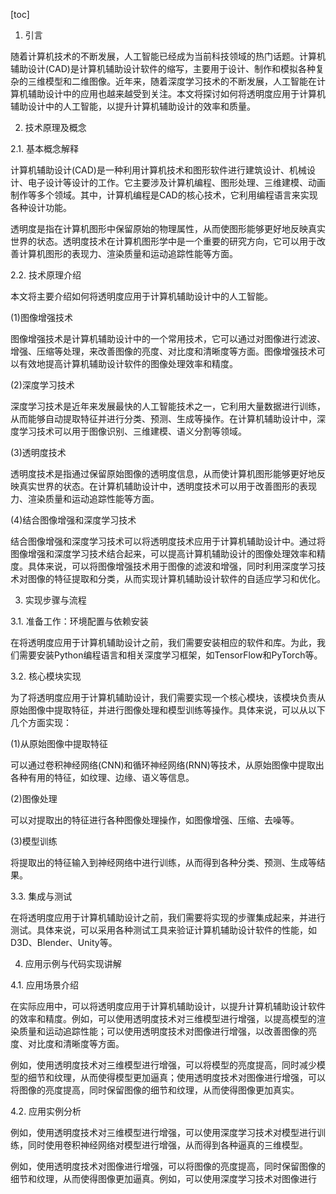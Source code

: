
[toc]                    
                
                
1. 引言

随着计算机技术的不断发展，人工智能已经成为当前科技领域的热门话题。计算机辅助设计(CAD)是计算机辅助设计软件的缩写，主要用于设计、制作和模拟各种复杂的三维模型和二维图像。近年来，随着深度学习技术的不断发展，人工智能在计算机辅助设计中的应用也越来越受到关注。本文将探讨如何将透明度应用于计算机辅助设计中的人工智能，以提升计算机辅助设计的效率和质量。

2. 技术原理及概念

2.1. 基本概念解释

计算机辅助设计(CAD)是一种利用计算机技术和图形软件进行建筑设计、机械设计、电子设计等设计的工作。它主要涉及计算机编程、图形处理、三维建模、动画制作等多个领域。其中，计算机编程是CAD的核心技术，它利用编程语言来实现各种设计功能。

透明度是指在计算机图形中保留原始的物理属性，从而使图形能够更好地反映真实世界的状态。透明度技术在计算机图形学中是一个重要的研究方向，它可以用于改善计算机图形的表现力、渲染质量和运动追踪性能等方面。

2.2. 技术原理介绍

本文将主要介绍如何将透明度应用于计算机辅助设计中的人工智能。

(1)图像增强技术

图像增强技术是计算机辅助设计中的一个常用技术，它可以通过对图像进行滤波、增强、压缩等处理，来改善图像的亮度、对比度和清晰度等方面。图像增强技术可以有效地提高计算机辅助设计软件的图像处理效率和精度。

(2)深度学习技术

深度学习技术是近年来发展最快的人工智能技术之一，它利用大量数据进行训练，从而能够自动提取特征并进行分类、预测、生成等操作。在计算机辅助设计中，深度学习技术可以用于图像识别、三维建模、语义分割等领域。

(3)透明度技术

透明度技术是指通过保留原始图像的透明度信息，从而使计算机图形能够更好地反映真实世界的状态。在计算机辅助设计中，透明度技术可以用于改善图形的表现力、渲染质量和运动追踪性能等方面。

(4)结合图像增强和深度学习技术

结合图像增强和深度学习技术可以将透明度技术应用于计算机辅助设计中。通过将图像增强和深度学习技术结合起来，可以提高计算机辅助设计的图像处理效率和精度。具体来说，可以将图像增强技术用于图像的滤波和增强，同时利用深度学习技术对图像的特征提取和分类，从而实现计算机辅助设计软件的自适应学习和优化。

3. 实现步骤与流程

3.1. 准备工作：环境配置与依赖安装

在将透明度应用于计算机辅助设计之前，我们需要安装相应的软件和库。为此，我们需要安装Python编程语言和相关深度学习框架，如TensorFlow和PyTorch等。

3.2. 核心模块实现

为了将透明度应用于计算机辅助设计，我们需要实现一个核心模块，该模块负责从原始图像中提取特征，并进行图像处理和模型训练等操作。具体来说，可以从以下几个方面实现：

(1)从原始图像中提取特征

可以通过卷积神经网络(CNN)和循环神经网络(RNN)等技术，从原始图像中提取出各种有用的特征，如纹理、边缘、语义等信息。

(2)图像处理

可以对提取出的特征进行各种图像处理操作，如图像增强、压缩、去噪等。

(3)模型训练

将提取出的特征输入到神经网络中进行训练，从而得到各种分类、预测、生成等结果。

3.3. 集成与测试

在将透明度应用于计算机辅助设计之前，我们需要将实现的步骤集成起来，并进行测试。具体来说，可以采用各种测试工具来验证计算机辅助设计软件的性能，如D3D、Blender、Unity等。

4. 应用示例与代码实现讲解

4.1. 应用场景介绍

在实际应用中，可以将透明度应用于计算机辅助设计，以提升计算机辅助设计软件的效率和精度。例如，可以使用透明度技术对三维模型进行增强，以提高模型的渲染质量和运动追踪性能；可以使用透明度技术对图像进行增强，以改善图像的亮度、对比度和清晰度等方面。

例如，使用透明度技术对三维模型进行增强，可以将模型的亮度提高，同时减少模型的细节和纹理，从而使得模型更加逼真；使用透明度技术对图像进行增强，可以将图像的亮度提高，同时保留图像的细节和纹理，从而使得图像更加真实。

4.2. 应用实例分析

例如，使用透明度技术对三维模型进行增强，可以使用深度学习技术对模型进行训练，同时使用卷积神经网络对模型进行增强，从而得到各种逼真的三维模型。

例如，使用透明度技术对图像进行增强，可以将图像的亮度提高，同时保留图像的细节和纹理，从而使得图像更加逼真。例如，可以使用深度学习技术对图像进行

